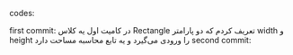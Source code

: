 codes:

first commit: در کامیت اول یه کلاس Rectangle تعریف کردم که دو پارامتر width و height را ورودی می‌گیرد و یه تابع محاسبه مساحت دارد
second commit: